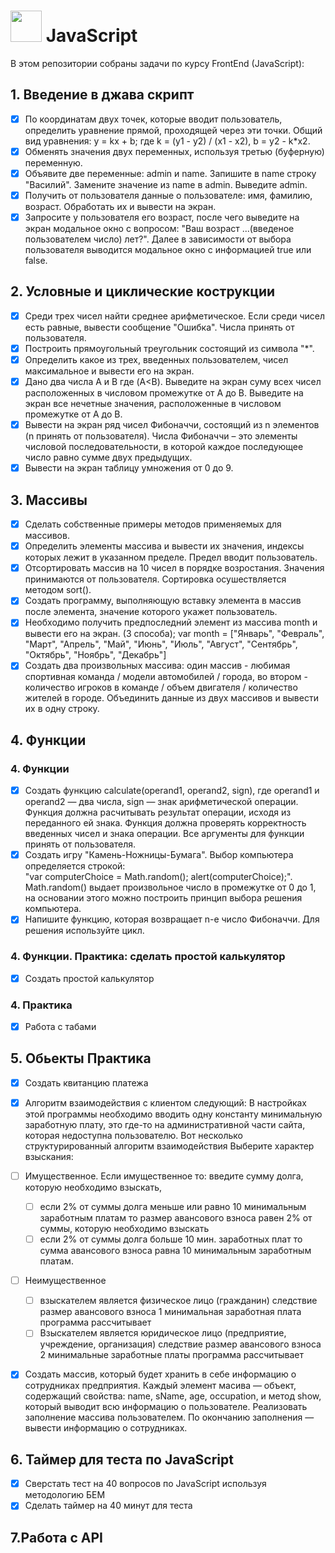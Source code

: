 #  <img height=50 src="https://user-images.githubusercontent.com/25181517/117447155-6a868a00-af3d-11eb-9cfe-245df15c9f3f.png"> JavaScript
В этом репозитории собраны задачи по курсу FrontEnd (JavaScript):
## 1. Введение в джава скрипт    
- [X] По координатам двух точек, которые вводит пользователь, определить уравнение прямой, проходящей через эти точки.
       Общий вид уравнения: y = kx + b; где k = (y1 - y2) / (x1 - x2), b = y2 - k*x2.
- [X] Обменять значения двух переменных, используя третью (буферную) переменную.
- [X] Объявите две переменные: admin и name. Запишите в name строку "Василий". Замените значение из name в admin. Выведите admin.
- [X] Получить от пользователя данные о пользователе: имя, фамилию, возраст. Обработать их и вывести на экран.
- [X] Запросите у пользователя его возраст, после чего выведите на экран модальное окно с вопросом: "Ваш возраст ...(введеное пользователем число) лет?".
    Далее в зависимости от выбора пользователя выводится модальное окно с информацией true или false.
    
## 2. Условные и циклические кострукции
- [X] Среди трех чисел найти среднее арифметическое. Если среди чисел есть равные, вывести сообщение "Ошибка". Числа принять от пользователя.
- [X] Построить прямоугольный треугольник состоящий из символа "*".
- [X] Определить какое из трех, введенных пользователем, чисел максимальное и вывести его на экран.
- [X] Дано два числа A и B где (A<B). 
       Выведите на экран суму всех чисел расположенных в числовом промежутке от А до В. 
       Выведите на экран все нечетные значения, расположенные в числовом промежутке от А до В. 
- [X] Вывести на экран ряд чисел Фибоначчи, состоящий из n элементов (n принять от пользователя).
       Числа Фибоначчи – это элементы числовой последовательности, в которой каждое последующее число равно сумме двух предыдущих.
- [X] Вывести на экран таблицу умножения от 0 до 9. 

## 3. Маcсивы
- [X] Сделать собственные примеры методов применяемых для массивов.
- [X] Определить элементы массива и вывести их значения, индексы которых лежит в указанном пределе. Предел вводит пользователь.
- [X] Отсортировать массив на 10 чисел в порядке возростания. Значения принимаются от пользователя. Сортировка осушествляется методом sort().
- [X] Создать программу, выполняющую вставку элемента в массив после элемента, значение которого укажет пользователь.
- [X] Необходимо получить предпоследний элемент из массива month и вывести его на экран. (3 способа);
    var month = ["Январь", "Февраль", "Март", "Апрель", "Май", "Июнь", "Июль", "Август", "Сентябрь", "Октябрь", "Ноябрь", "Декабрь"]
- [X] Создать два произвольных массива: один массив - любимая спортивная команда / модели автомобилей / города, 
    во втором - количество игроков в команде / объем двигателя / количество жителей в городе. 
    Объединить данные из двух массивов и вывести их в одну строку.

## 4. Функции 

### 4. Функции

- [X] Создать функцию calculate(operand1, operand2, sign), где operand1 и operand2 — два числа, sign — знак арифметической операции.
       Функция должна расчитывать результат операции, исходя из переданного ей знака. 
       Функция должна проверять корректность введенных чисел и знака операции.
       Все аргументы для функции принять от пользователя.
- [X] Создать игру "Камень-Ножницы-Бумага".
        Выбор компьютера определяется строкой:  
        "var computerChoice = Math.random();
        alert(computerChoice);".
        Math.random() выдает произвольное число в промежутке от 0 до 1, на основании этого можно построить принцип выбора решения компьютера.
- [X] Напишите функцию, которая возвращает n-е число Фибоначчи. Для решения используйте цикл.
    
### 4. Функции. Практика: сделать простой калькулятор
- [X] Создать простой калькулятор
    
### 4. Практика
- [X] Работа с табами

## 5. Обьекты Практика
- [X] Создать квитанцию платежа

- [X] Алгоритм взаимодействия с клиентом следующий:
В настройках этой программы необходимо вводить одну константу минимальную заработную плату, это где-то на административной части сайта, которая недоступна пользователю.
Вот несколько структурированный алгоритм взаимодействия
Выберите характер взыскания:
- [ ] Имущественное. Если имущественное то: введите сумму долга, которую необходимо взыскать,
    - [ ] если 2% от суммы долга меньше или равно 10 минимальным заработным платам то размер авансового взноса равен 2% от суммы, которую необходимо взыскать
    - [ ] если 2% от суммы долга больше 10 мин. заработных плат то сумма авансового взноса равна 10 минимальным заработным платам.

- [ ] Неимущественное
    - [ ] взыскателем является физическое лицо (гражданин) следствие размер авансового взноса 1 минимальная заработная плата программа рассчитывает
    - [ ] Взыскателем является юридическое лицо (предприятие, учреждение, организация) следствие размер авансового взноса 2 минимальные заработные платы программа рассчитывает
    
- [X] Создать массив, который будет хранить в себе информацию о сотрудниках предприятия. Каждый элемент масива — объект,
содержащий свойства: name, sName, age, occupation, и метод show, который выводит всю информацию о пользователе.
Реализовать заполнение массива пользователем. По окончанию заполнения — вывести информацию о сотрудниках.

## 6. Таймер для теста по JavaScript
- [X] Сверстать тест на 40 вопросов по JavaScript используя методологию БЕМ
- [X] Сделать таймер на 40 минут для теста

## 7.Работа с API
